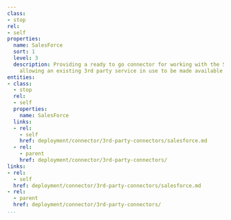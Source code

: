 ```yaml
---
class:
- stop
rel:
- self
properties:
  name: SalesForce
  sort: 1
  level: 3
  description: Providing a ready to go connector for working with the SalesForce API,
    allowing an existing 3rd party service in use to be made available via a web API.
entities:
- class:
  - stop
  rel:
  - self
  properties:
    name: SalesForce
  links:
  - rel:
    - self
    href: deployment/connector/3rd-party-connectors/salesforce.md
  - rel:
    - parent
    href: deployment/connector/3rd-party-connectors/
links:
- rel:
  - self
  href: deployment/connector/3rd-party-connectors/salesforce.md
- rel:
  - parent
  href: deployment/connector/3rd-party-connectors/
...
```

